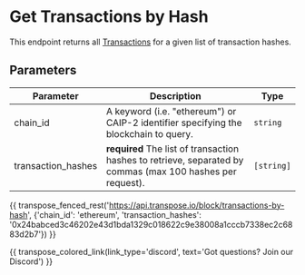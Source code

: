 # Get Transactions by Hash
This endpoint returns all [Transactions](../models/transaction_model.md) for a given list of transaction hashes.

## Parameters
| Parameter | Description | Type |
| -------- | ---------- | --- |
| chain_id | A keyword (i.e. "ethereum") or CAIP-2 identifier specifying the blockchain to query. | `string` |
| transaction_hashes | **required** The list of transaction hashes to retrieve, separated by commas (max 100 hashes per request). | `[string]` | 

{{ transpose_fenced_rest('https://api.transpose.io/block/transactions-by-hash', {'chain_id': 'ethereum', 'transaction_hashes': '0x24babced3c46202e43d1bda1329c018622c9e38008a1cccb7338ec2c6883d2b7'}) }}

{{ transpose_colored_link(link_type='discord', text='Got questions?  Join our Discord') }}

